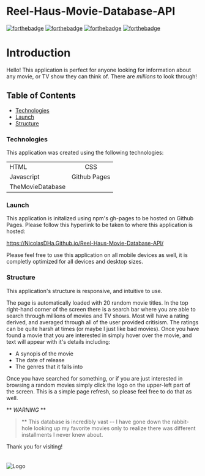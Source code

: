 # Reel-Haus-Movie-Database-API

[![forthebadge](https://forthebadge.com/images/badges/60-percent-of-the-time-works-every-time.svg)](https://forthebadge.com)
[![forthebadge](https://forthebadge.com/images/badges/made-with-javascript.svg)](https://forthebadge.com)
[![forthebadge](https://forthebadge.com/images/badges/uses-css.svg)](https://forthebadge.com)
[![forthebadge](https://forthebadge.com/images/badges/uses-html.svg)](https://forthebadge.com)


# Introduction
Hello! This application is perfect for anyone looking for information about any movie, or TV show they can think of. There are *millions* to look through!



## Table of Contents
  * <a href= https://github.com/Nicolasdha/Reel-Haus-Movie-Database-API#Technologies>Technologies</a>
  * <a href= https://github.com/Nicolasdha/Reel-Haus-Movie-Database-API#Launch>Launch</a>
  * <a href= https://github.com/Nicolasdha/Reel-Haus-Movie-Database-API#Structure> Structure</a>
  
    
### Technologies
This application was created using the following technologies:


|              |              |
| :----------- | :------------: |
|    HTML     |   CSS|
| Javascript|   Github Pages |
|TheMovieDatabase| |



### Launch

 This application is initalized using npm's gh-pages to be hosted on Github Pages. Please follow this hyperlink to be taken to where this application is hosted:
 
 <a href= https://nicolasdha.github.io/Reel-Haus-Movie-Database-API/>https://NicolasDHa.Github.io/Reel-Haus-Movie-Database-API/</a>

Please feel free to use this application on all mobile devices as well, it is completly optimized for all devices and desktop sizes.



### Structure

This application's structure is responsive, and intuitive to use.

The page is automatically loaded with 20 random movie titles. In the top right-hand corner of the screen there is a search bar where you are able to search through millions of movies and TV shows.
Most will have a rating derived, and averaged through all of the user provided critisism. The ratings can be quite harsh at times (or maybe I just like bad movies). Once you have found a movie
that you are interested in simply hover over the movie, and text will appear with it's details including:

* A synopis of the movie
* The date of release
* The genres that it falls into


Once you have searched for something, or if you are just interested in browsing a random movies simply click the logo on the upper-left part of the screen. This is a simple page refresh, so please
feel free to do that as well.<br>

** *WARNING* **
>  ** This database is incredibly vast -- I have gone down the rabbit-hole looking up my favorite movies only to realize there was different installments I never knew about.


Thank you for visiting! <br><br><br>
![Logo](https://i.ibb.co/nr2trL4/Screen-Shot-2020-09-08-at-4-20-44-PM.png)
